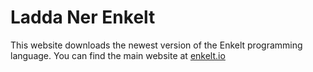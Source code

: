 # Ladda Ner Enkelt

This website downloads the newest version of the Enkelt programming language.
You can find the main website at [enkelt.io](https://enkelt.io)
